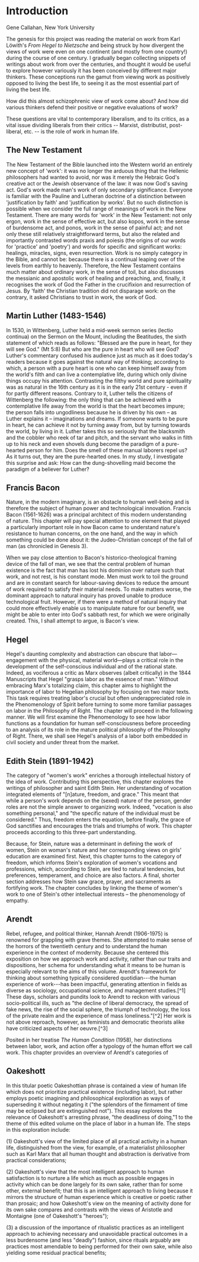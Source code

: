 # Introduction

Gene Callahan, New York University

The genesis for this project was reading the material on work 
from Karl Löwith's *From Hegel to Nietzsche*
and being struck by how divergent the
views of work were even on one continent (and mostly from one country!)
during the course of one century.  I gradually began
collecting snippets of writings about work from over the centuries, and thought
it would be useful to explore however variously it has been conceived by
different major thinkers. These conceptions run the gamut from viewing work as
positively opposed to living the best life, to seeing it as the most essential
part of living the best life.

How did this almost schizophrenic view of work come about? And how did various
thinkers defend their positive or negative evaluations of work?

These questions are vital to contemporary liberalism, and to its critics, as a
vital issue dividing liberals from their critics -- Marxist, distributist,
post-liberal, etc. -- is the role of work in human life.


## The New Testament

The New Testament of the Bible launched into the Western world an entirely new concept of 'work': it was no longer the
arduous thing that the Hellenic philosophers had wanted to avoid, nor was it merely the Hebraic God's creative act or
the Jewish observance of the law: it was now God's saving act. God's work made man's work of only secondary
significance. Everyone is familiar with the Pauline and Lutheran doctrine of a distinction between 'justification by
faith' and 'justification by works'. But no such distinction is possible when we consider the full range of meanings of
work in the New Testament. There are many words for 'work' in the New Testament: not only ergon, work in the sense of
effective act, but also kopos, work in the sense of burdensome act, and ponos, work in the sense of painful act; and not
only these still relatively straightforward terms, but also the related and importantly contrasted words praxis and
poiesis (the origins of our words for 'practice' and 'poetry') and words for specific and significant works: healings,
miracles, signs, even resurrection. Work is no simply category in the Bible, and cannot be: because there is a continual
leaping over of the levels from earthly to heavenly. Therefore, the New Testament contains much matter about ordinary
work, in the sense of toil, but also discusses the messianic and apostolic work of healing and preaching, and, finally,
it recognises the work of God the Father in the crucifixion and resurrection of Jesus. By 'faith' the Christian
tradition did not disparage work: on the contrary, it asked Christians to trust in work, the work of God.


## Martin Luther (1483-1546)

In 1530, in Wittenberg, Luther held a mid-week sermon series (lectio continua) on the Sermon on the Mount,  including
the Beatitudes, the sixth statement of which reads as follows: "Blessed are the pure in heart, for they will see God."
(Mt 5:8) But who are the pure in heart who will see God? Luther's commentary confused his audience just as much as it
does today's readers because it goes against the natural way of thinking; according to which, a person with a pure heart
is one who can keep himself away from the world's filth and can live a contemplative life, during which only divine
things occupy his attention. Contrasting the filthy world and pure spirituality was as natural in the 16th century as it
is in the early 21st century - even if for partly different reasons. Contrary to it, Luther tells the citizens of
Wittenberg the following: the only thing that can be achieved with a contemplative life away from the world is that the
heart becomes impure; the person falls into ungodliness because he is driven by his own – as Luther explains it –
imaginations and dreams. If someone wants to be pure in heart, he can achieve it not by turning away from, but by
turning towards the world, by living in it. Luther takes this so seriously that the blacksmith and the cobbler who reek
of tar and pitch, and the servant who walks in filth up to his neck and even shovels dung become the paradigm of a
pure-hearted person for him. Does the smell of these manual laborers repel us? As it turns out, they are the
pure-hearted ones.  In my study, I investigate this surprise and ask: How can the dung-shovelling maid become the
paradigm of a believer for Luther?

## Francis Bacon

Nature, in the modern imaginary, is an obstacle to human well-being and is therefore the subject of human power and
technological innovation. Francis Bacon (1561-1626) was a principal architect of this modern understanding of nature.
This chapter will pay special attention to one element that played a particularly important role in how Bacon came to
understand nature's resistance to human concerns, on the one hand, and the way in which something could be done about
it: the Judeo-Christian concept of the fall of man (as chronicled in Genesis 3).

When we pay close attention to Bacon's historico-theological framing device of the fall of man, we see that the
central problem of human existence is the fact that man has lost his dominion over nature such that work, and not
rest, is his constant mode. Men must work to toil the ground and are in constant search for labour-saving devices to
reduce the amount of work required to satisfy their material needs. To make matters worse, the dominant approach to
natural inquiry has proved unable to produce technological fruit. However, if there were a method of natural inquiry
that could more effectively enable us to manipulate nature for our benefit, we might be able to enter into God's
sabbath rest, for which we were originally created. This, I shall attempt to argue, is Bacon's view.



## Hegel

Hegel's daunting complexity and abstraction can obscure that labor—engagement with the physical, material world—plays a
critical role in the development of the self-conscious individual and of the rational state. Indeed, as vociferous a
critic as Marx observes (albeit critically) in the 1844 Manuscripts that Hegel "grasps labor as the essence of man."
Without embracing Marx's totalizing claim, this chapter aims to highlight the importance of labor to Hegelian philosophy
by focusing on two major texts. This task requires treating labor's crucial but often underappreciated role in the
Phenomenology of Spirit before turning to some more familiar passages on labor in the Philosophy of Right.  The chapter
will proceed in the following manner. We will first examine the Phenomenology to see how labor functions as a foundation
for human self-consciousness before proceeding to an analysis of its role in the mature political philosophy of the
Philosophy of Right. There, we shall see Hegel's analysis of a labor both embedded in civil society and under threat
from the market.

## Edith Stein (1891-1942)

The category of "women's work" enriches a thorough intellectual history of the idea of work. Contributing this
perspective, this chapter explores the writings of philosopher and saint Edith Stein. Her understanding of vocation
integrated elements of "[n]ature, freedom, and grace."  This meant that while a person's work depends on the (sexed)
nature of the person, gender roles are not the simple answer to organizing work. Indeed, "vocation is also something
personal," and "the specific nature of the individual must be considered."  Thus, freedom enters the equation, before
finally, the grace of God sanctifies and encourages the trials and triumphs of work. This chapter proceeds according to
this three-part understanding. 

Because, for Stein, nature was a determinant in defining the work of women, Stein on woman's nature and her
corresponding views on girls' education are examined first. Next, this chapter turns to the category of freedom, which
informs Stein's exploration of women's vocations and professions, which, according to Stein, are tied to natural
tendencies, but preferences, temperament, and choice are also factors. A final, shorter section addresses how Stein saw
grace, prayer, and sacraments as fortifying work. The chapter concludes by linking the theme of women's work to one of
Stein's other intellectual interests – the phenomenology of empathy. 


## Arendt

Rebel, refugee, and political thinker, Hannah Arendt (1906-1975) is
renowned for grappling with grave themes. She attempted to make sense of
the horrors of the twentieth century and to understand the human
experience in the context of modernity. Because she centered this
exposition on how we approach work and activity, rather than our traits
and dispositions, her schema for understanding what it means to be human
is especially relevant to the aims of this volume. Arendt's framework
for thinking about something typically considered quotidian---the human
experience of work---has been impactful, generating attention in fields
as diverse as sociology, occupational science, and management
studies.[^1] These days, scholars and pundits look to Arendt to reckon
with various socio-political ills, such as "the decline of liberal
democracy, the spread of fake news, the rise of the social sphere, the
triumph of technology, the loss of the private realm and the experience
of mass loneliness."[^2] Her work is not above reproach, however, as
feminists and democratic theorists alike have criticized aspects of her
oeuvre.[^3]

Posited in her treatise *The Human Condition* (1958), her distinctions
between labor, work, and action offer a typology of the human effort we
call work. This chapter provides an overview of Arendt's categories of


## Oakeshott

In this titular poetic Oakeshottian phrase is contained a view of human life which does not prioritize practical
existence (including labor), but rather employs poetic imagining and philosophical exploration as ways of superseding it
without negating it ("the splendors of the firmament of time may be eclipsed but are extinguished not"). This essay
explores the relevance of Oakeshott's arresting phrase, "the deadliness of doing,"1 to the theme of this edited volume
on the place of labor in a human life. The steps in this exploration include:

(1) Oakeshott's view of the limited place of all practical activity in a human life, distinguished from the view, for
example, of a materialist philosopher such as Karl Marx that all human thought and abstraction is derivative from
practical considerations;

(2) Oakeshott's view that the most intelligent approach to human satisfaction is to nurture a life which as much as
possible engages in activity which can be done largely for its own sake, rather than for some other, external benefit;
that this is an intelligent approach to living because it mirrors the structure of human experience which is creative or
poetic rather than prosaic; and how Oakeshott's view on the meaning of activity done for its own sake compares and
contrasts with the views of Aristotle and Montaigne (one of Oakeshott's "heroes");

(3) a discussion of the importance of ritualistic practices as an intelligent approach to achieving necessary and
unavoidable practical outcomes in a less burdensome (and less "deadly") fashion, since rituals arguably are practices
most amendable to being performed for their own sake, while also yielding some residual practical benefits; 

